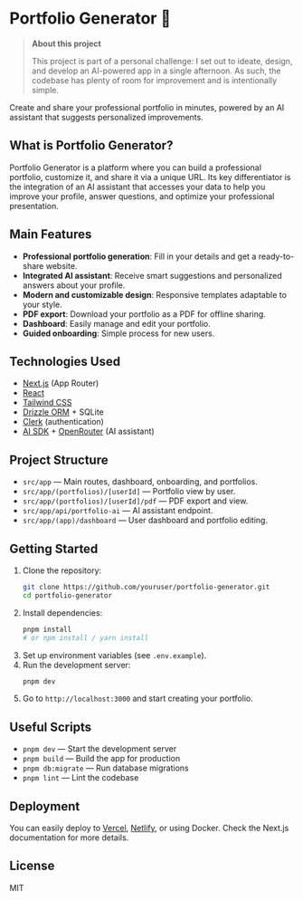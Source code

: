 # Portfolio Generator 🚀

> **About this project**
>
> This project is part of a personal challenge: I set out to ideate, design, and develop an AI-powered app in a single afternoon. As such, the codebase has plenty of room for improvement and is intentionally simple.

Create and share your professional portfolio in minutes, powered by an AI assistant that suggests personalized improvements.

## What is Portfolio Generator?

Portfolio Generator is a platform where you can build a professional portfolio, customize it, and share it via a unique URL. Its key differentiator is the integration of an AI assistant that accesses your data to help you improve your profile, answer questions, and optimize your professional presentation.

## Main Features

- **Professional portfolio generation**: Fill in your details and get a ready-to-share website.
- **Integrated AI assistant**: Receive smart suggestions and personalized answers about your profile.
- **Modern and customizable design**: Responsive templates adaptable to your style.
- **PDF export**: Download your portfolio as a PDF for offline sharing.
- **Dashboard**: Easily manage and edit your portfolio.
- **Guided onboarding**: Simple process for new users.

## Technologies Used

- [Next.js](https://nextjs.org) (App Router)
- [React](https://react.dev)
- [Tailwind CSS](https://tailwindcss.com)
- [Drizzle ORM](https://orm.drizzle.team) + SQLite
- [Clerk](https://clerk.com) (authentication)
- [AI SDK](https://sdk.vercel.ai/) + [OpenRouter](https://openrouter.ai/) (AI assistant)

## Project Structure

- `src/app` — Main routes, dashboard, onboarding, and portfolios.
- `src/app/(portfolios)/[userId]` — Portfolio view by user.
- `src/app/(portfolios)/[userId]/pdf` — PDF export and view.
- `src/app/api/portfolio-ai` — AI assistant endpoint.
- `src/app/(app)/dashboard` — User dashboard and portfolio editing.

## Getting Started

1. Clone the repository:
   ```bash
   git clone https://github.com/youruser/portfolio-generator.git
   cd portfolio-generator
   ```
2. Install dependencies:
   ```bash
   pnpm install
   # or npm install / yarn install
   ```
3. Set up environment variables (see `.env.example`).
4. Run the development server:
   ```bash
   pnpm dev
   ```
5. Go to `http://localhost:3000` and start creating your portfolio.

## Useful Scripts

- `pnpm dev` — Start the development server
- `pnpm build` — Build the app for production
- `pnpm db:migrate` — Run database migrations
- `pnpm lint` — Lint the codebase

## Deployment

You can easily deploy to [Vercel](https://vercel.com), [Netlify](https://www.netlify.com/), or using Docker. Check the Next.js documentation for more details.

## License

MIT
